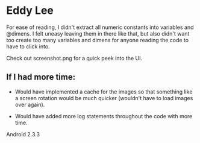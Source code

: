 Eddy Lee
========

For ease of reading, I didn't extract all numeric constants into variables and @dimens. I felt uneasy leaving them in there like that, but also didn't want too create too many variables and dimens for anyone reading the code to have to click into.

Check out screenshot.png for a quick peek into the UI.

If I had more time:
-------------------

* Would have implemented a cache for the images so that something like a screen rotation would be much quicker (wouldn't have to load images over again).

* Would have added more log statements throughout the code with more time.

Android 2.3.3

